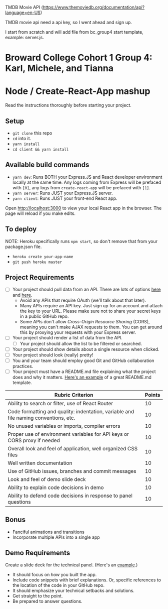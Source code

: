 TMDB Movie API (https://www.themoviedb.org/documentation/api?language=en-US)

TMDB movie api need a api key, so I went ahead and sign up.

I start from scratch and will add file from bc_group4 start template, example: server.js.

# Broward College Cohort 1 Group 4: Karl, Michele, and Tianna

# Node / Create-React-App mashup

Read the instructions thoroughly before starting your project.

## Setup

- `git clone` this repo
- `cd` into it.
- `yarn install`
- `cd client && yarn install`

## Available build commands

- `yarn dev`: Runs BOTH your Express.JS and React developer environment locally at the same time. Any logs coming from Express will be prefaced with `[0]`, any logs from `create-react-app` will be prefaced with `[1]`.
- `yarn server`: Runs JUST your Express.JS server.
- `yarn client`: Runs JUST your front-end React app.

Open [http://localhost:3000](http://localhost:3000) to view your local React app in the browser. The page will reload if you make edits.

## To deploy

NOTE: Heroku specifically runs `npm start`, so don't remove that from your package.json file.

- `heroku create your-app-name`
- `git push heroku master`

## Project Requirements

- [ ] Your project should pull data from an API. There are lots of options [here](https://github.com/toddmotto/public-apis) and [here](https://market.mashape.com/).
  - Avoid any APIs that require OAuth (we'll talk about that later).
  - Many APIs require an API key. Just sign up for an account and attach the key to your URL. Please make sure not to share your secret keys in a public GitHub repo.
  - Some APIs don't allow _Cross-Origin Resource Sharing_ (CORS), meaning you can't make AJAX requests to them. You can get around this by proxying your requests with your Express server.
- [ ] Your project should render a list of data from the API.
  - [ ] Your project should allow the list to be filtered or searched.
- [ ] Your project should show details about a single resource when clicked.
- [ ] Your project should look (really) pretty!
- [ ] You and your team should employ good Git and GitHub collaboration practices.
- [ ] Your project must have a README.md file explaining what the project does and why it matters. [Here's an example](https://github.com/codeforamerica/howto/blob/master/Good-READMEs.md) of a great README.md template.

| Rubric Criterion                                                                     | Points |
| ------------------------------------------------------------------------------------ | ------ |
| Ability to search or filter, use of React Router                                     | 10     |
| Code formatting and quality: indentation, variable and file naming conventions, etc. | 10     |
| No unused variables or imports, compiler errors                                      | 10     |
| Proper use of environment variables for API keys or CORS proxy if needed             | 10     |
| Overall look and feel of application, well organized CSS files                       | 10     |
| Well written documentation                                                           | 10     |
| Use of GitHub issues, branches and commit messages                                   | 10     |
| Look and feel of demo slide deck                                                     | 10     |
| Ability to explain code decisions in demo                                            | 10     |
| Ability to defend code decisions in response to panel questions                      | 10     |

## Bonus

- Fanciful animations and transitions
- Incorporate multiple APIs into a single app

## Demo Requirements

Create a slide deck for the technical panel. (Here's an [example](https://docs.google.com/presentation/d/15rfR-S5qAlzx4rHwBp_kJOlu0nQ7hcZOruTwbH6zRvQ/edit?usp=sharing).)

- It should focus on _how_ you built the app.
- Include code snippets with brief explanations. Or, specific references to the location of the code in your GitHub repo.
- It should emphasize your technical setbacks and solutions.
- Get straight to the point.
- Be prepared to answer questions.
